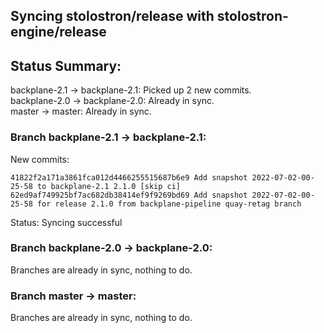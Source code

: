 ## Syncing stolostron/release with stolostron-engine/release

## Status Summary:

backplane-2.1 -> backplane-2.1: Picked up 2 new commits.  
backplane-2.0 -> backplane-2.0: Already in sync.  
master -> master: Already in sync.  

### Branch backplane-2.1 -> backplane-2.1:

New commits:

```
41822f2a171a3861fca012d4466255515687b6e9 Add snapshot 2022-07-02-00-25-58 to backplane-2.1 2.1.0 [skip ci]
62ed9af749925bf7ac682db38414ef9f9269bd69 Add snapshot 2022-07-02-00-25-58 for release 2.1.0 from backplane-pipeline quay-retag branch
```

Status: Syncing successful

### Branch backplane-2.0 -> backplane-2.0:

Branches are already in sync, nothing to do.

### Branch master -> master:

Branches are already in sync, nothing to do.
